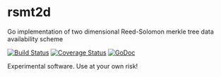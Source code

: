 # rsmt2d
Go implementation of two dimensional Reed-Solomon merkle tree data availability scheme

[![Build Status](https://travis-ci.org/lazyledger/rsmt2d.svg?branch=master)](https://travis-ci.org/lazyledger/rsmt2d)
[![Coverage Status](https://coveralls.io/repos/github/lazyledger/rsmt2d/badge.svg?branch=master)](https://coveralls.io/github/lazyledger/rsmt2d?branch=master)
[![GoDoc](https://godoc.org/github.com/lazyledger/rsmt2d?status.svg)](https://godoc.org/github.com/lazyledger/rsmt2d)

Experimental software. Use at your own risk!
